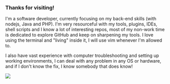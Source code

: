 ### Thanks for visiting!


<div>
  <p> I'm a software developer, currently focusing on my back-end skills (with nodejs, Java and PHP). I'm very resourceful with my tools, plugins, IDEs, shell scripts and I know a lot of interesting repos, most of my non-work time is dedicated to explore GitHub and keep on sharpening my tools. I love using the terminal and "living" inside it, I will use vim whenever I'm allowed to.</p>
  <p> I also have vast experience with computer troubleshooting and setting up working environments, I can deal with any problem in any OS or hardware, and if I don't know the fix, I know somebody that does know! </p>
  <div>
  <img  align="left" src="https://github-readme-stats.vercel.app/api?username=kam92&hide=stars,prs&show_icons=true&include_all_commits=true&count_private=true&langs_count=10e" />
</div>

